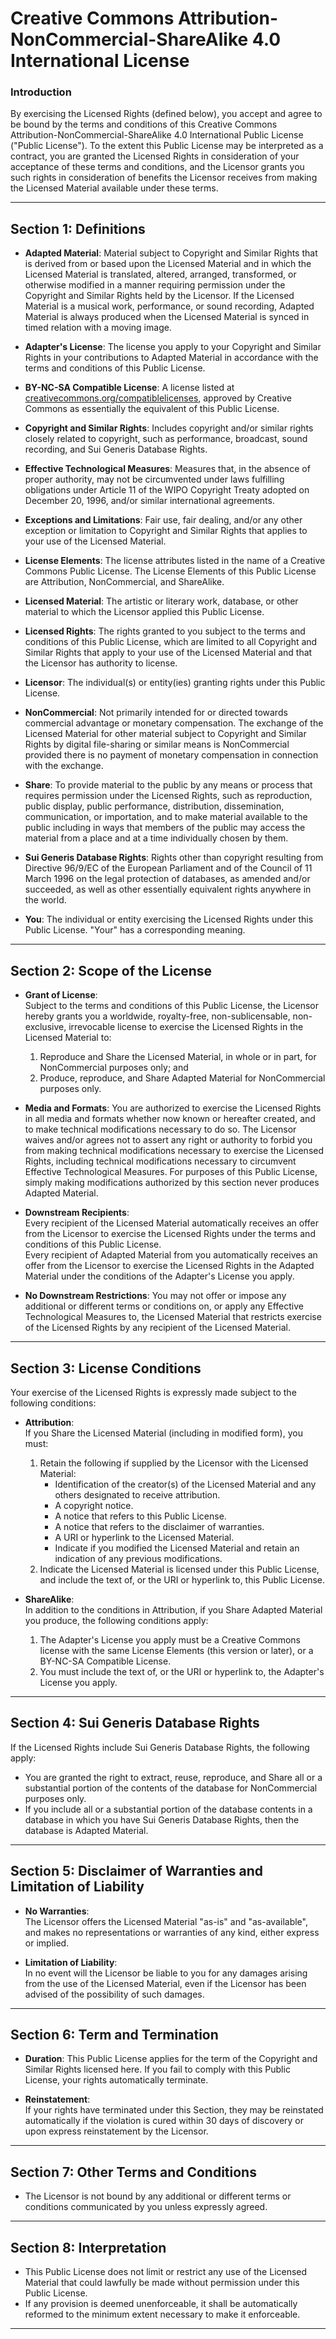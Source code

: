 # Creative Commons Attribution-NonCommercial-ShareAlike 4.0 International License


### Introduction
By exercising the Licensed Rights (defined below), you accept and agree to be bound by the terms and conditions of this Creative Commons Attribution-NonCommercial-ShareAlike 4.0 International Public License ("Public License"). To the extent this Public License may be interpreted as a contract, you are granted the Licensed Rights in consideration of your acceptance of these terms and conditions, and the Licensor grants you such rights in consideration of benefits the Licensor receives from making the Licensed Material available under these terms.

---

## Section 1: Definitions

- **Adapted Material**: Material subject to Copyright and Similar Rights that is derived from or based upon the Licensed Material and in which the Licensed Material is translated, altered, arranged, transformed, or otherwise modified in a manner requiring permission under the Copyright and Similar Rights held by the Licensor. If the Licensed Material is a musical work, performance, or sound recording, Adapted Material is always produced when the Licensed Material is synced in timed relation with a moving image.
  
- **Adapter's License**: The license you apply to your Copyright and Similar Rights in your contributions to Adapted Material in accordance with the terms and conditions of this Public License.

- **BY-NC-SA Compatible License**: A license listed at [creativecommons.org/compatiblelicenses](https://creativecommons.org/compatiblelicenses), approved by Creative Commons as essentially the equivalent of this Public License.

- **Copyright and Similar Rights**: Includes copyright and/or similar rights closely related to copyright, such as performance, broadcast, sound recording, and Sui Generis Database Rights.

- **Effective Technological Measures**: Measures that, in the absence of proper authority, may not be circumvented under laws fulfilling obligations under Article 11 of the WIPO Copyright Treaty adopted on December 20, 1996, and/or similar international agreements.

- **Exceptions and Limitations**: Fair use, fair dealing, and/or any other exception or limitation to Copyright and Similar Rights that applies to your use of the Licensed Material.

- **License Elements**: The license attributes listed in the name of a Creative Commons Public License. The License Elements of this Public License are Attribution, NonCommercial, and ShareAlike.

- **Licensed Material**: The artistic or literary work, database, or other material to which the Licensor applied this Public License.

- **Licensed Rights**: The rights granted to you subject to the terms and conditions of this Public License, which are limited to all Copyright and Similar Rights that apply to your use of the Licensed Material and that the Licensor has authority to license.

- **Licensor**: The individual(s) or entity(ies) granting rights under this Public License.

- **NonCommercial**: Not primarily intended for or directed towards commercial advantage or monetary compensation. The exchange of the Licensed Material for other material subject to Copyright and Similar Rights by digital file-sharing or similar means is NonCommercial provided there is no payment of monetary compensation in connection with the exchange.

- **Share**: To provide material to the public by any means or process that requires permission under the Licensed Rights, such as reproduction, public display, public performance, distribution, dissemination, communication, or importation, and to make material available to the public including in ways that members of the public may access the material from a place and at a time individually chosen by them.

- **Sui Generis Database Rights**: Rights other than copyright resulting from Directive 96/9/EC of the European Parliament and of the Council of 11 March 1996 on the legal protection of databases, as amended and/or succeeded, as well as other essentially equivalent rights anywhere in the world.

- **You**: The individual or entity exercising the Licensed Rights under this Public License. "Your" has a corresponding meaning.

---

## Section 2: Scope of the License

- **Grant of License**:  
  Subject to the terms and conditions of this Public License, the Licensor hereby grants you a worldwide, royalty-free, non-sublicensable, non-exclusive, irrevocable license to exercise the Licensed Rights in the Licensed Material to:
  1. Reproduce and Share the Licensed Material, in whole or in part, for NonCommercial purposes only; and
  2. Produce, reproduce, and Share Adapted Material for NonCommercial purposes only.

- **Media and Formats**: You are authorized to exercise the Licensed Rights in all media and formats whether now known or hereafter created, and to make technical modifications necessary to do so. The Licensor waives and/or agrees not to assert any right or authority to forbid you from making technical modifications necessary to exercise the Licensed Rights, including technical modifications necessary to circumvent Effective Technological Measures. For purposes of this Public License, simply making modifications authorized by this section never produces Adapted Material.

- **Downstream Recipients**:  
  Every recipient of the Licensed Material automatically receives an offer from the Licensor to exercise the Licensed Rights under the terms and conditions of this Public License.  
  Every recipient of Adapted Material from you automatically receives an offer from the Licensor to exercise the Licensed Rights in the Adapted Material under the conditions of the Adapter's License you apply.

- **No Downstream Restrictions**: You may not offer or impose any additional or different terms or conditions on, or apply any Effective Technological Measures to, the Licensed Material that restricts exercise of the Licensed Rights by any recipient of the Licensed Material.

---

## Section 3: License Conditions

Your exercise of the Licensed Rights is expressly made subject to the following conditions:

- **Attribution**:  
  If you Share the Licensed Material (including in modified form), you must:
  1. Retain the following if supplied by the Licensor with the Licensed Material:
      - Identification of the creator(s) of the Licensed Material and any others designated to receive attribution.
      - A copyright notice.
      - A notice that refers to this Public License.
      - A notice that refers to the disclaimer of warranties.
      - A URI or hyperlink to the Licensed Material.
      - Indicate if you modified the Licensed Material and retain an indication of any previous modifications.
  2. Indicate the Licensed Material is licensed under this Public License, and include the text of, or the URI or hyperlink to, this Public License.

- **ShareAlike**:  
  In addition to the conditions in Attribution, if you Share Adapted Material you produce, the following conditions apply:
  1. The Adapter's License you apply must be a Creative Commons license with the same License Elements (this version or later), or a BY-NC-SA Compatible License.
  2. You must include the text of, or the URI or hyperlink to, the Adapter's License you apply.

---

## Section 4: Sui Generis Database Rights

If the Licensed Rights include Sui Generis Database Rights, the following apply:
- You are granted the right to extract, reuse, reproduce, and Share all or a substantial portion of the contents of the database for NonCommercial purposes only.
- If you include all or a substantial portion of the database contents in a database in which you have Sui Generis Database Rights, then the database is Adapted Material.

---

## Section 5: Disclaimer of Warranties and Limitation of Liability

- **No Warranties**:  
  The Licensor offers the Licensed Material "as-is" and "as-available", and makes no representations or warranties of any kind, either express or implied.
  
- **Limitation of Liability**:  
  In no event will the Licensor be liable to you for any damages arising from the use of the Licensed Material, even if the Licensor has been advised of the possibility of such damages.

---

## Section 6: Term and Termination

- **Duration**: This Public License applies for the term of the Copyright and Similar Rights licensed here. If you fail to comply with this Public License, your rights automatically terminate.
  
- **Reinstatement**:  
  If your rights have terminated under this Section, they may be reinstated automatically if the violation is cured within 30 days of discovery or upon express reinstatement by the Licensor.

---

## Section 7: Other Terms and Conditions

- The Licensor is not bound by any additional or different terms or conditions communicated by you unless expressly agreed.

---

## Section 8: Interpretation

- This Public License does not limit or restrict any use of the Licensed Material that could lawfully be made without permission under this Public License.
- If any provision is deemed unenforceable, it shall be automatically reformed to the minimum extent necessary to make it enforceable.

---